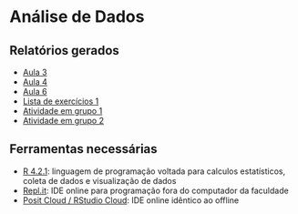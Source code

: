 # Análise de Dados

## Relatórios gerados
- [Aula 3](https://ryguigas0.github.io/data-exploration-espm/aulas/aula3/exemplo.html)
- [Aula 4](https://ryguigas0.github.io/data-exploration-espm/aulas/aula4/aula4.html)
- [Aula 6](https://ryguigas0.github.io/data-exploration-espm/aulas/aula6/etl.html)
- [Lista de exercícios 1](https://ryguigas0.github.io/data-exploration-espm/exercicios/lista1/lista1.html)
- [Atividade em grupo 1](https://ryguigas0.github.io/data-exploration-espm/exercicios/atividade_grupo1/atividade_group1.html)
- [Atividade em grupo 2](https://ryguigas0.github.io/data-exploration-espm/exercicios/atividade_grupo2/atividade_grupo2.html)

## Ferramentas necessárias

- [R 4.2.1](https://cran.r-project.org/): linguagem de programação voltada para calculos estatísticos, coleta de dados e visualização de dados
- [Repl.it](https://replit.com/): IDE online para programação fora do computador da faculdade
- [Posit Cloud / RStudio Cloud](https://posit.cloud/): IDE online idêntico ao offline
